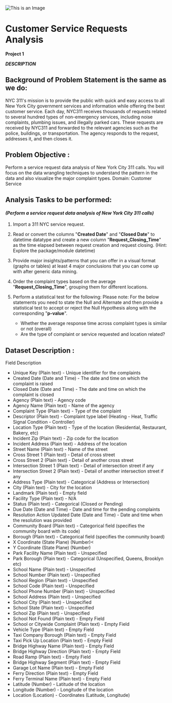 ![This is an Image](/img.png)

# Customer Service Requests Analysis
**Project 1** 

**_DESCRIPTION_**

## Background of Problem Statement is the same as we do:

NYC 311's mission is to provide the public with quick and easy access to all New York City government services and information while offering the best customer service. Each day, NYC311 receives thousands of requests related to several hundred types of non-emergency services, including noise complaints, plumbing issues, and illegally parked cars. These requests are received by NYC311 and forwarded to the relevant agencies such as the police, buildings, or transportation. The agency responds to the request, addresses it, and then closes it.

## Problem Objective :

Perform a service request data analysis of New York City 311 calls. You will focus on the data wrangling techniques to understand the pattern in the data and also visualize the major complaint types.
Domain: Customer Service

## Analysis Tasks to be performed: 
#### _(Perform a service request data analysis of New York City 311 calls)_ 

   1. Import a 311 NYC service request.
   2. Read or convert the columns "**Created Date**" and "**Closed Date**" to datetime datatype 
      and create a new column "**Request_Closing_Time**" as the time elapsed between request creation 
      and request closing. (Hint: Explore the package/module datetime)
   3. Provide major insights/patterns that you can offer in a visual format (graphs or tables)
      at least 4 major conclusions that you can come up with after generic data mining.
   4. Order the complaint types based on the average "**Request_Closing_Time**", grouping them 
      for different locations.
   5. Perform a statistical test for the following:
      Please note: For the below statements you need to state the Null and Alternate and then 
      provide a statistical test to accept or reject the Null Hypothesis along with 
      the corresponding "**p-value**".

      - Whether the average response time across complaint types is similar or not (overall)
      - Are the type of complaint or service requested and location related?

## Dataset Description :

Field	Description
- Unique Key	(Plain text) - Unique identifier for the complaints
- Created Date	(Date and Time) - The date and time on which the complaint is raised
- Closed Date	(Date and Time)  - The date and time on which the complaint is closed
- Agency	(Plain text) - Agency code
- Agency Name	(Plain text) - Name of the agency
- Complaint Type	(Plain text) - Type of the complaint
- Descriptor	(Plain text) - Complaint type label (Heating - Heat, Traffic Signal Condition - Controller)
- Location Type	(Plain text) - Type of the location (Residential, Restaurant, Bakery, etc)
- Incident Zip	(Plain text) - Zip code for the location
- Incident Address	(Plain text) - Address of the location
- Street Name	(Plain text) - Name of the street
- Cross Street 1	(Plain text) - Detail of cross street
- Cross Street 2	(Plain text) - Detail of another cross street
- Intersection Street 1	(Plain text) - Detail of intersection street if any
- Intersection Street 2	(Plain text) - Detail of another intersection street if any
- Address Type	(Plain text) - Categorical (Address or Intersection)
- City	(Plain text) - City for the location
- Landmark	(Plain text) - Empty field
- Facility Type	(Plain text) - N/A
- Status	(Plain text) - Categorical (Closed or Pending)
- Due Date	(Date and Time) - Date and time for the pending complaints
- Resolution Action Updated Date	(Date and Time) - Date and time when the resolution was provided
- Community Board	(Plain text) - Categorical field (specifies the community board with its code)
- Borough	(Plain text) - Categorical field (specifies the community board)
- X Coordinate	(State Plane) (Number)<
- Y Coordinate	(State Plane) (Number)
- Park Facility Name	(Plain text) - Unspecified
- Park Borough	(Plain text) - Categorical (Unspecified, Queens, Brooklyn etc)
- School Name	(Plain text) - Unspecified
- School Number	(Plain text)  - Unspecified
- School Region	(Plain text)  - Unspecified
- School Code	(Plain text)  - Unspecified
- School Phone Number	(Plain text)  - Unspecified
- School Address	(Plain text)  - Unspecified
- School City	(Plain text)  - Unspecified
- School State	(Plain text)  - Unspecified
- School Zip	(Plain text)  - Unspecified
- School Not Found	(Plain text)  - Empty Field
- School or Citywide Complaint	(Plain text)  - Empty Field
- Vehicle Type	(Plain text)  - Empty Field
- Taxi Company Borough	(Plain text)  - Empty Field
- Taxi Pick Up Location	(Plain text)  - Empty Field
- Bridge Highway Name	(Plain text)  - Empty Field
- Bridge Highway Direction	(Plain text)  - Empty Field
- Road Ramp	(Plain text)  - Empty Field
- Bridge Highway Segment	(Plain text)  - Empty Field
- Garage Lot Name	(Plain text)  - Empty Field
- Ferry Direction	(Plain text)  - Empty Field
- Ferry Terminal Name	(Plain text)  - Empty Field
- Latitude	(Number) - Latitude of the location
- Longitude	(Number) - Longitude of the location
- Location	(Location) - Coordinates (Latitude, Longitude)